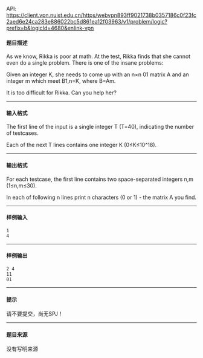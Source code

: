 API: https://client.vpn.nuist.edu.cn/https/webvpn893ff9021738b0357186c0f23fc2aed6e24ca283e886022bc5d861ea12f03963/v1/problem/logic?prefix=b&logicId=4680&enlink-vpn

#### 题目描述

As we know, Rikka is poor at math. At the test, Rikka finds that she cannot even do a single problem. There is one of the insane problems:

Given an integer K, she needs to come up with an n×n 01 matrix A and an integer m which meet B1,n=K, where B=Am.

It is too difficult for Rikka. Can you help her?

---

#### 输入格式

The first line of the input is a single integer T (T=40), indicating the number of testcases. 

Each of the next T lines contains one integer K (0≤K≤10^18). 

---

#### 输出格式

For each testcase, the first line contains two space-separated integers n,m (1≤n,m≤30).

In each of following n lines print n characters (0 or 1) - the matrix A you find.

---

#### 样例输入
```
1
4
```

---

#### 样例输出
```
2 4
11
01

```

---

#### 提示

请不要提交，尚无SPJ！

---

#### 题目来源

没有写明来源